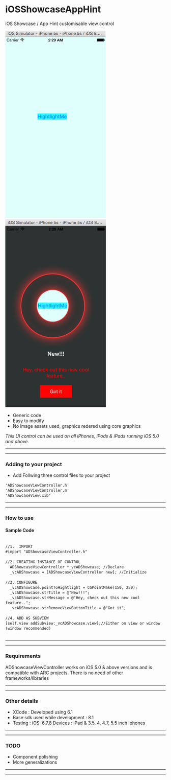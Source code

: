 # iOSShowcaseAppHint
iOS Showcase / App Hint customisable view control


![      ](\WithoutShowcase.png "")       ![      ](\WithShowcase.png "") 


* Generic code 
* Easy to modify 
* No image assets used, graphics redered using core graphics 

<em>This UI control can be used on all iPhones, iPods & iPads running iOS 5.0 and above.</em>

---
---

### Adding to your project


* Add Follwing three control files to your project

```
'ADShowcaseViewController.h'
'ADShowcaseViewController.m'
'ADShowcaseView.xib'
```

---
---

### How to use

#### Sample Code

```obj-c

//1.  IMPORT
#import "ADShowcaseViewController.h"

//2. CREATING INSTANCE OF CONTROL
  ADShowcaseViewController *_vcADShowcase; //Declare
  _vcADShowcase = [ADShowcaseViewController new]; //Initialize

//3. CONFIGURE
  _vcADShowcase.pointToHightlight = CGPointMake(150, 250);
  _vcADShowcase.strTitle = @"New!!!";
  _vcADShowcase.strMessage = @"Hey, check out this new cool feature..";
  _vcADShowcase.strRemoveViewButtonTitle = @"Got it";    

//4. ADD AS SUBVIEW
[self.view addSubview:_vcADShowcase.view];//Either on view or window (window recommended)


```


---
---

### Requirements

ADShowcaseViewController works on iOS 5.0 & above versions and is compatible with ARC projects. There is no need of other frameworks/libraries

---
---

### Other details

* XCode : Developed using 6.1
* Base sdk used while development : 8.1
* Testing : iOS: 6,7,8   Devices : iPad & 3.5, 4, 4.7, 5.5 inch iphones

---
---

### TODO

* Component polishing
* More generalizations

---
---
